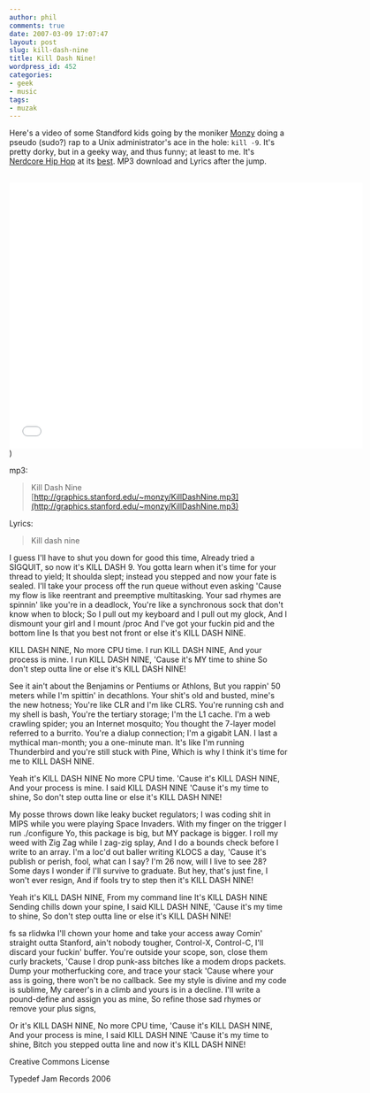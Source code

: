 ```yaml
---
author: phil
comments: true
date: 2007-03-09 17:07:47
layout: post
slug: kill-dash-nine
title: Kill Dash Nine!
wordpress_id: 452
categories:
- geek
- music
tags:
- muzak
---
```


Here's a video of some Standford kids going by the moniker [Monzy](http://www.monzy.com/) doing a pseudo (sudo?) rap to a Unix administrator's ace in the hole: ``kill -9``.  It's pretty dorky, but in a geeky way, and thus funny; at least to me.  It's [Nerdcore Hip Hop](http://en.wikipedia.org/wiki/Nerdcore_hip_hop) at its [best](http://www.rhymetorrents.com/).  MP3 download and Lyrics after the jump.
<br />
<br />
<iframe width="640" height="480" src="//www.youtube-nocookie.com/embed/Fow7iUaKrq4" frameborder="0" allowfullscreen></iframe>)

<!-- more -->
mp3:


> Kill Dash Nine
[http://graphics.stanford.edu/~monzy/KillDashNine.mp3](http://graphics.stanford.edu/~monzy/KillDashNine.mp3)


Lyrics:


> Kill dash nine

I guess I'll have to shut you down for good this time,
Already tried a SIGQUIT, so now it's KILL DASH 9.
You gotta learn when it's time for your thread to yield;
It shoulda slept; instead you stepped and now your fate is sealed.
I'll take your process off the run queue without even asking
'Cause my flow is like reentrant and preemptive multitasking.
Your sad rhymes are spinnin' like you're in a deadlock,
You're like a synchronous sock that don't know when to block;
So I pull out my keyboard and I pull out my glock,
And I dismount your girl and I mount /proc
And I've got your fuckin pid and the bottom line
Is that you best not front or else it's KILL DASH NINE.

KILL DASH NINE,
No more CPU time.
I run KILL DASH NINE,
And your process is mine.
I run KILL DASH NINE,
'Cause it's MY time to shine
So don't step outta line or else it's
KILL DASH NINE!

See it ain't about the Benjamins or Pentiums or Athlons,
But you rappin' 50 meters while I'm spittin' in decathlons.
Your shit's old and busted, mine's the new hotness;
You're like CLR and I'm like CLRS.
You're running csh and my shell is bash,
You're the tertiary storage; I'm the L1 cache.
I'm a web crawling spider; you an Internet mosquito;
You thought the 7-layer model referred to a burrito.
You're a dialup connection; I'm a gigabit LAN.
I last a mythical man-month; you a one-minute man.
It's like I'm running Thunderbird and you're still stuck with Pine,
Which is why I think it's time for me to KILL DASH NINE.

Yeah it's KILL DASH NINE
No more CPU time.
'Cause it's KILL DASH NINE,
And your process is mine.
I said KILL DASH NINE
'Cause it's my time to shine,
So don't step outta line or else it's
KILL DASH NINE!

My posse throws down like leaky bucket regulators;
I was coding shit in MIPS while you were playing Space Invaders.
With my finger on the trigger I run ./configure
Yo, this package is big, but MY package is bigger.
I roll my weed with Zig Zag while I zag-zig splay,
And I do a bounds check before I write to an array.
I'm a loc'd out baller writing KLOCS a day,
'Cause it's publish or perish, fool, what can I say?
I'm 26 now, will I live to see 28?
Some days I wonder if I'll survive to graduate.
But hey, that's just fine, I won't ever resign,
And if fools try to step then it's KILL DASH NINE!

Yeah it's KILL DASH NINE,
From my command line
It's KILL DASH NINE
Sending chills down your spine,
I said KILL DASH NINE,
'Cause it's my time to shine,
So don't step outta line or else it's
KILL DASH NINE!

fs sa rlidwka
I'll chown your home and take your access away
Comin' straight outta Stanford, ain't nobody tougher,
Control-X, Control-C, I'll discard your fuckin' buffer.
You're outside your scope, son, close them curly brackets,
'Cause I drop punk-ass bitches like a modem drops packets.
Dump your motherfucking core, and trace your stack
'Cause where your ass is going, there won't be no callback.
See my style is divine and my code is sublime,
My career's in a climb and yours is in a decline.
I'll write a pound-define and assign you as mine,
So refine those sad rhymes or remove your plus signs,

Or it's KILL DASH NINE,
No more CPU time,
'Cause it's KILL DASH NINE,
And your process is mine,
I said KILL DASH NINE
'Cause it's my time to shine,
Bitch you stepped outta line and now it's
KILL DASH NINE!

Creative Commons License

Typedef Jam Records 2006
